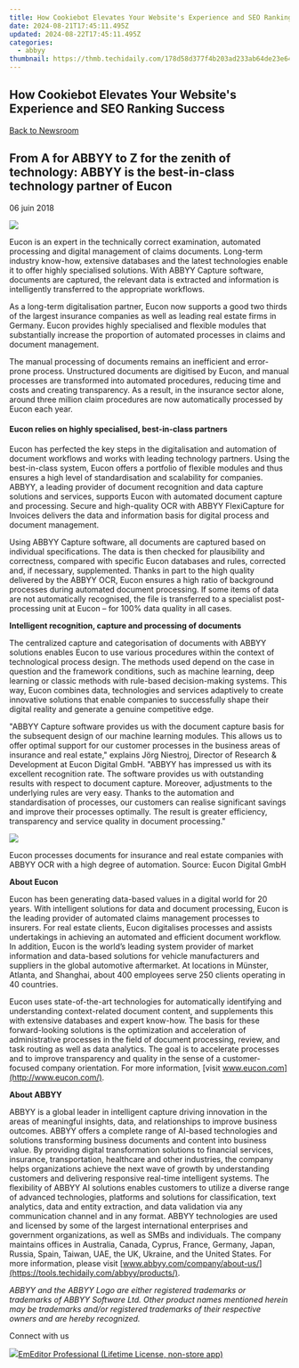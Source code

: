```yaml
---
title: How Cookiebot Elevates Your Website's Experience and SEO Ranking Success
date: 2024-08-21T17:45:11.495Z
updated: 2024-08-22T17:45:11.495Z
categories:
  - abbyy
thumbnail: https://thmb.techidaily.com/178d58d377f4b203ad233ab64de23e646d3152a87cde8619a12016708a1a023a.jpg
---
```


## How Cookiebot Elevates Your Website's Experience and SEO Ranking Success

[Back to Newsroom](https://tools.techidaily.com/abbyy/products/)

## From A for ABBYY to Z for the zenith of technology: ABBYY is the best-in-class technology partner of Eucon

06 juin 2018

![](https://content.abbyy.com/-/media/project/abbyy/abbyy/branchtemplates/shutterstock_1272462163_1296-x-729.jpg?h=729&iar=0&w=1296)

Eucon is an expert in the technically correct examination, automated processing and digital management of claims documents. Long-term industry know-how, extensive databases and the latest technologies enable it to offer highly specialised solutions. With ABBYY Capture software, documents are captured, the relevant data is extracted and information is intelligently transferred to the appropriate workflows.

As a long-term digitalisation partner, Eucon now supports a good two thirds of the largest insurance companies as well as leading real estate firms in Germany. Eucon provides highly specialised and flexible modules that substantially increase the proportion of automated processes in claims and document management.

The manual processing of documents remains an inefficient and error-prone process. Unstructured documents are digitised by Eucon, and manual processes are transformed into automated procedures, reducing time and costs and creating transparency. As a result, in the insurance sector alone, around three million claim procedures are now automatically processed by Eucon each year.

#### Eucon relies on highly specialised, best-in-class partners

Eucon has perfected the key steps in the digitalisation and automation of document workflows and works with leading technology partners. Using the best-in-class system, Eucon offers a portfolio of flexible modules and thus ensures a high level of standardisation and scalability for companies. ABBYY, a leading provider of document recognition and data capture solutions and services, supports Eucon with automated document capture and processing. Secure and high-quality OCR with ABBYY FlexiCapture for Invoices delivers the data and information basis for digital process and document management.

Using ABBYY Capture software, all documents are captured based on individual specifications. The data is then checked for plausibility and correctness, compared with specific Eucon databases and rules, corrected and, if necessary, supplemented. Thanks in part to the high quality delivered by the ABBYY OCR, Eucon ensures a high ratio of background processes during automated document processing. If some items of data are not automatically recognised, the file is transferred to a specialist post-processing unit at Eucon – for 100% data quality in all cases.

  
**Intelligent recognition, capture and processing of documents**

The centralized capture and categorisation of documents with ABBYY solutions enables Eucon to use various procedures within the context of technological process design. The methods used depend on the case in question and the framework conditions, such as machine learning, deep learning or classic methods with rule-based decision-making systems. This way, Eucon combines data, technologies and services adaptively to create innovative solutions that enable companies to successfully shape their digital reality and generate a genuine competitive edge.

"ABBYY Capture software provides us with the document capture basis for the subsequent design of our machine learning modules. This allows us to offer optimal support for our customer processes in the business areas of insurance and real estate," explains Jörg Niestroj, Director of Research & Development at Eucon Digital GmbH. "ABBYY has impressed us with its excellent recognition rate. The software provides us with outstanding results with respect to document capture. Moreover, adjustments to the underlying rules are very easy. Thanks to the automation and standardisation of processes, our customers can realise significant savings and improve their processes optimally. The result is greater efficiency, transparency and service quality in document processing."  
  
![](https://static1.abbyy.com/abbyycommedia/18859/eucon_dokumenten_scan_validierung_video_1500x792px_15.jpg?width=600&height=348)

Eucon processes documents for insurance and real estate companies with ABBYY OCR with a high degree of automation. Source: Eucon Digital GmbH

  
**About Eucon** 

Eucon has been generating data-based values in a digital world for 20 years. With intelligent solutions for data and document processing, Eucon is the leading provider of automated claims management processes to insurers. For real estate clients, Eucon digitalises processes and assists undertakings in achieving an automated and efficient document workflow. In addition, Eucon is the world’s leading system provider of market information and data-based solutions for vehicle manufacturers and suppliers in the global automotive aftermarket. At locations in Münster, Atlanta, and Shanghai, about 400 employees serve 250 clients operating in 40 countries.

Eucon uses state-of-the-art technologies for automatically identifying and understanding context-related document content, and supplements this with extensive databases and expert know-how. The basis for these forward-looking solutions is the optimization and acceleration of administrative processes in the field of document processing, review, and task routing as well as data analytics. The goal is to accelerate processes and to improve transparency and quality in the sense of a customer-focused company orientation. For more information, [visit www.eucon.com](http://www.eucon.com/).

  
**About ABBYY**

ABBYY is a global leader in intelligent capture driving innovation in the areas of meaningful insights, data, and relationships to improve business outcomes. ABBYY offers a complete range of AI-based technologies and solutions transforming business documents and content into business value. By providing digital transformation solutions to financial services, insurance, transportation, healthcare and other industries, the company helps organizations achieve the next wave of growth by understanding customers and delivering responsive real-time intelligent systems. The flexibility of ABBYY AI solutions enables customers to utilize a diverse range of advanced technologies, platforms and solutions for classification, text analytics, data and entity extraction, and data validation via any communication channel and in any format. ABBYY technologies are used and licensed by some of the largest international enterprises and government organizations, as well as SMBs and individuals. The company maintains offices in Australia, Canada, Cyprus, France, Germany, Japan, Russia, Spain, Taiwan, UAE, the UK, Ukraine, and the United States. For more information, please visit [www.abbyy.com/company/about-us/](https://tools.techidaily.com/abbyy/products/).

_ABBYY and the ABBYY Logo are either registered trademarks or trademarks of ABBYY Software Ltd. Other product names mentioned herein may be trademarks and/or registered trademarks of their respective owners and are hereby recognized._ 
  
  
Connect with us

<ins class="adsbygoogle"
     style="display:block"
     data-ad-format="autorelaxed"
     data-ad-client="ca-pub-7571918770474297"
     data-ad-slot="1223367746"></ins>



<ins class="adsbygoogle"
     style="display:block"
     data-ad-client="ca-pub-7571918770474297"
     data-ad-slot="8358498916"
     data-ad-format="auto"
     data-full-width-responsive="true"></ins>



<!-- affiliate ads begin -->
<a href="https://shop.emeditor.com/order/checkout.php?PRODS=4631722&QTY=1&AFFILIATE=108875&CART=1"><img src="https://www.emeditor.com/wp-content/uploads/2023/05/frontpage2-2048x588.webp" border="0">EmEditor Professional (Lifetime License, non-store app)</a>
<!-- affiliate ads end -->
